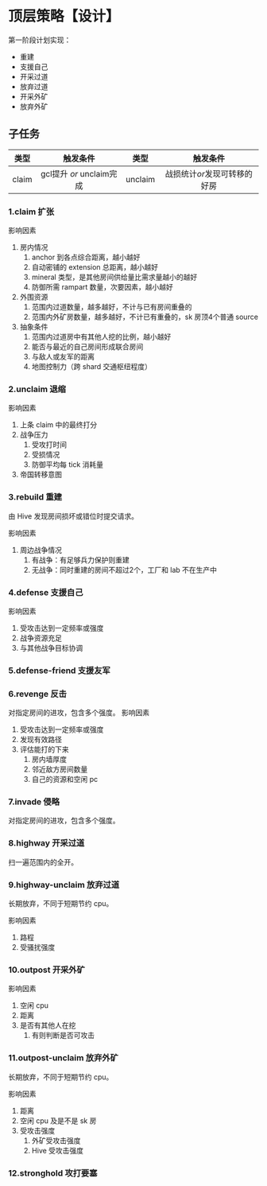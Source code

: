 # 顶层策略【设计】

第一阶段计划实现：
* 重建
* 支援自己
* 开采过道
* 放弃过道
* 开采外矿
* 放弃外矿

## 子任务

类型|触发条件|类型|触发条件
:-:|:-:|:-:|:-:
claim|gcl提升 *or* unclaim完成|unclaim|战损统计*or*发现可转移的好房

### 1.claim 扩张  
影响因素
1. 房内情况
	1. anchor 到各点综合距离，越小越好
	2. 自动密铺的 extension 总距离，越小越好
	3. mineral 类型，是其他房间供给量比需求量越小的越好
	4. 防御所需 rampart 数量，次要因素，越小越好
2. 外围资源
	1. 范围内过道数量，越多越好，不计与已有房间重叠的
	2. 范围内外矿房数量，越多越好，不计已有重叠的，sk 房顶4个普通 source
3. 抽象条件
	1. 范围内过道房中有其他人挖的比例，越小越好
	2. 能否与最近的自己房间形成联合房间
	3. 与敌人或友军的距离
	4. 地图控制力（跨 shard 交通枢纽程度）

### 2.unclaim 退缩
影响因素
1. 上条 claim 中的最终打分
2. 战争压力
    1. 受攻打时间
    2. 受损情况
    3. 防御平均每 tick 消耗量
3. 帝国转移意图

### 3.rebuild 重建
由 Hive 发现房间损坏或错位时提交请求。

影响因素
1. 周边战争情况
    1. 有战争：有足够兵力保护则重建
    2. 无战争：同时重建的房间不超过2个，工厂和 lab 不在生产中

### 4.defense 支援自己
影响因素
1. 受攻击达到一定频率或强度
2. 战争资源充足
3. 与其他战争目标协调

### 5.defense-friend 支援友军

### 6.revenge 反击
对指定房间的进攻，包含多个强度。
影响因素
1. 受攻击达到一定频率或强度
2. 发现有效路径
3. 评估能打的下来
    1. 房内墙厚度
    2. 邻近敌方房间数量
    3. 自己的资源和空闲 pc

### 7.invade 侵略
对指定房间的进攻，包含多个强度。

### 8.highway 开采过道
扫一遍范围内的全开。

### 9.highway-unclaim 放弃过道
长期放弃，不同于短期节约 cpu。

影响因素
1. 路程
2. 受骚扰强度

### 10.outpost 开采外矿
影响因素
1. 空闲 cpu
2. 距离
3. 是否有其他人在挖
    1. 有则判断是否可攻击

### 11.outpost-unclaim 放弃外矿
长期放弃，不同于短期节约 cpu。

影响因素
1. 距离
2. 空闲 cpu 及是不是 sk 房
3. 受攻击强度
    1. 外矿受攻击强度
    2. Hive 受攻击强度
    

### 12.stronghold 攻打要塞
 
